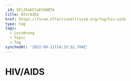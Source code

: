 ```yaml
---
_id: SPiJDaKCYaEt6HNTA
title: HIV/AIDS
href: https://forum.effectivealtruism.org/tag/hiv-aids
type: tag
tags:
  - LessWrong
  - Topic
  - Tag
synchedAt: '2022-09-11T14:33:52.704Z'
---
```

# HIV/AIDS

